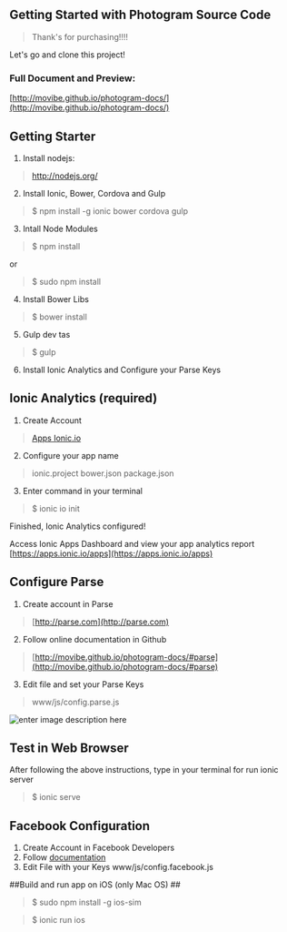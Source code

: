 ## Getting Started with Photogram Source Code

> Thank's for purchasing!!!!

Let's go and clone this project!

### Full Document and Preview:

[http://movibe.github.io/photogram-docs/](http://movibe.github.io/photogram-docs/)


## Getting Starter
1. Install nodejs: 
> [http://nodejs.org/ ](http://nodejs.org/)

2. Install Ionic, Bower, Cordova and Gulp
> $ npm install -g ionic bower cordova gulp

3. Intall Node Modules
> $ npm install

 or 
> $ sudo npm install

4. Install Bower Libs
> $ bower install

5. Gulp dev tas
> $ gulp  

6. Install Ionic Analytics and Configure your Parse Keys

## Ionic Analytics (required)
1. Create Account 
>  [Apps Ionic.io](https://apps.ionic.io/)

2. Configure your app name
> ionic.project
> bower.json
> package.json

3. Enter command in your terminal
> $ ionic io init

Finished, Ionic Analytics configured!

Access Ionic Apps Dashboard and view your app analytics report
[https://apps.ionic.io/apps](https://apps.ionic.io/apps)

## Configure Parse 
1. Create account in Parse 
> [http://parse.com](http://parse.com)

2. Follow online documentation in Github
> [http://movibe.github.io/photogram-docs/#parse](http://movibe.github.io/photogram-docs/#parse)

3. Edit file and set your Parse Keys
>www/js/config.parse.js

![enter image description here](http://movibe.github.io/photogram-docs/assets/images/facebook-config.jpg)


## Test in Web Browser
After following the above instructions, type in your terminal for run ionic server

> $ ionic serve
  
## Facebook Configuration ##

 1. Create Account in Facebook Developers
 2. Follow  [documentation](http://movibe.github.io/photogram-docs/#facebook)
 2. Edit File with your Keys www/js/config.facebook.js

##Build and run app on iOS (only Mac OS) ##
> $ sudo npm install -g ios-sim 

> $ ionic run ios